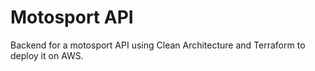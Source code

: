 # Motosport API
Backend for a motosport API using Clean Architecture and Terraform to deploy it on AWS.
